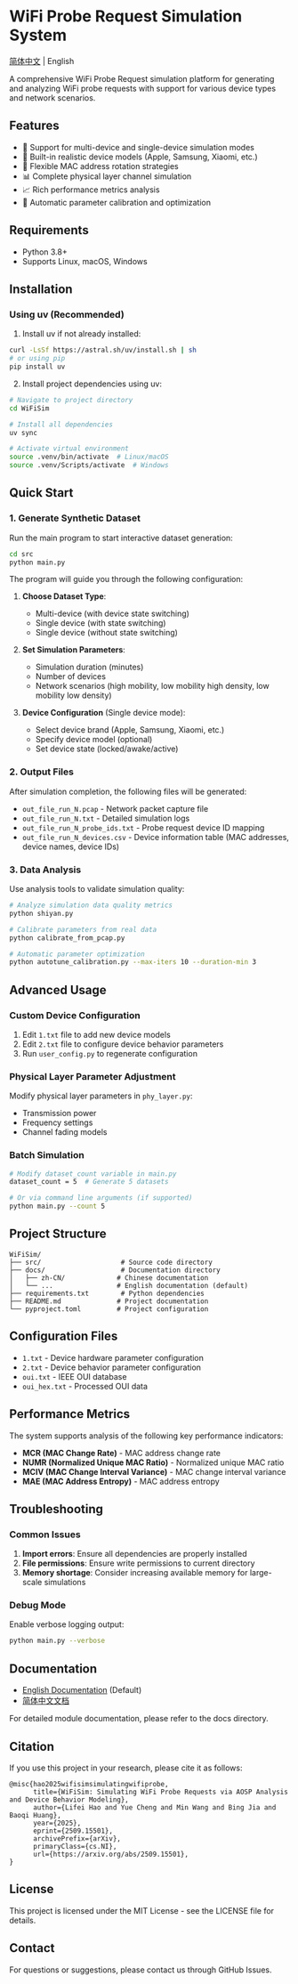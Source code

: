 # WiFi Probe Request Simulation System

[简体中文](./docs/zh-CN/README.md) | English

A comprehensive WiFi Probe Request simulation platform for generating and analyzing WiFi probe requests with support for various device types and network scenarios.

## Features

- 🚀 Support for multi-device and single-device simulation modes
- 📱 Built-in realistic device models (Apple, Samsung, Xiaomi, etc.)
- 🔄 Flexible MAC address rotation strategies
- 📊 Complete physical layer channel simulation
- 📈 Rich performance metrics analysis
- 🎯 Automatic parameter calibration and optimization

## Requirements

- Python 3.8+
- Supports Linux, macOS, Windows

## Installation

### Using uv (Recommended)

1. Install uv if not already installed:
```bash
curl -LsSf https://astral.sh/uv/install.sh | sh
# or using pip
pip install uv
```

2. Install project dependencies using uv:
```bash
# Navigate to project directory
cd WiFiSim

# Install all dependencies
uv sync

# Activate virtual environment
source .venv/bin/activate  # Linux/macOS
source .venv/Scripts/activate  # Windows
```

## Quick Start

### 1. Generate Synthetic Dataset

Run the main program to start interactive dataset generation:

```bash
cd src
python main.py
```

The program will guide you through the following configuration:

1. **Choose Dataset Type**:
   - Multi-device (with device state switching)
   - Single device (with state switching)
   - Single device (without state switching)

2. **Set Simulation Parameters**:
   - Simulation duration (minutes)
   - Number of devices
   - Network scenarios (high mobility, low mobility high density, low mobility low density)

3. **Device Configuration** (Single device mode):
   - Select device brand (Apple, Samsung, Xiaomi, etc.)
   - Specify device model (optional)
   - Set device state (locked/awake/active)

### 2. Output Files

After simulation completion, the following files will be generated:

- `out_file_run_N.pcap` - Network packet capture file
- `out_file_run_N.txt` - Detailed simulation logs
- `out_file_run_N_probe_ids.txt` - Probe request device ID mapping
- `out_file_run_N_devices.csv` - Device information table (MAC addresses, device names, device IDs)

### 3. Data Analysis

Use analysis tools to validate simulation quality:

```bash
# Analyze simulation data quality metrics
python shiyan.py

# Calibrate parameters from real data
python calibrate_from_pcap.py

# Automatic parameter optimization
python autotune_calibration.py --max-iters 10 --duration-min 3
```

## Advanced Usage

### Custom Device Configuration

1. Edit `1.txt` file to add new device models
2. Edit `2.txt` file to configure device behavior parameters
3. Run `user_config.py` to regenerate configuration

### Physical Layer Parameter Adjustment

Modify physical layer parameters in `phy_layer.py`:
- Transmission power
- Frequency settings
- Channel fading models

### Batch Simulation

```bash
# Modify dataset_count variable in main.py
dataset_count = 5  # Generate 5 datasets

# Or via command line arguments (if supported)
python main.py --count 5
```

## Project Structure

```
WiFiSim/
├── src/                    # Source code directory
├── docs/                   # Documentation directory
│   ├── zh-CN/             # Chinese documentation
│   └── ...                # English documentation (default)
├── requirements.txt        # Python dependencies
├── README.md              # Project documentation
└── pyproject.toml         # Project configuration
```

## Configuration Files

- `1.txt` - Device hardware parameter configuration
- `2.txt` - Device behavior parameter configuration
- `oui.txt` - IEEE OUI database
- `oui_hex.txt` - Processed OUI data

## Performance Metrics

The system supports analysis of the following key performance indicators:

- **MCR (MAC Change Rate)** - MAC address change rate
- **NUMR (Normalized Unique MAC Ratio)** - Normalized unique MAC ratio
- **MCIV (MAC Change Interval Variance)** - MAC change interval variance
- **MAE (MAC Address Entropy)** - MAC address entropy

## Troubleshooting

### Common Issues

1. **Import errors**: Ensure all dependencies are properly installed
2. **File permissions**: Ensure write permissions to current directory
3. **Memory shortage**: Consider increasing available memory for large-scale simulations

### Debug Mode

Enable verbose logging output:
```bash
python main.py --verbose
```

## Documentation

- [English Documentation](./docs/) (Default)
- [简体中文文档](./docs/zh-CN/) 

For detailed module documentation, please refer to the docs directory.

## Citation

If you use this project in your research, please cite it as follows:

```
@misc{hao2025wifisimsimulatingwifiprobe,
      title={WiFiSim: Simulating WiFi Probe Requests via AOSP Analysis and Device Behavior Modeling}, 
      author={Lifei Hao and Yue Cheng and Min Wang and Bing Jia and Baoqi Huang},
      year={2025},
      eprint={2509.15501},
      archivePrefix={arXiv},
      primaryClass={cs.NI},
      url={https://arxiv.org/abs/2509.15501}, 
}
```

## License

This project is licensed under the MIT License - see the LICENSE file for details.

## Contact

For questions or suggestions, please contact us through GitHub Issues.